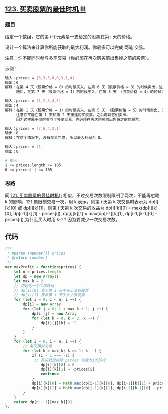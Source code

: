 ## [123. 买卖股票的最佳时机 III](https://leetcode-cn.com/problems/best-time-to-buy-and-sell-stock-iii/)
### 题目
给定一个数组，它的第 i 个元素是一支给定的股票在第 i 天的价格。

设计一个算法来计算你所能获取的最大利润。你最多可以完成 两笔 交易。

注意：你不能同时参与多笔交易（你必须在再次购买前出售掉之前的股票）。


示例：
```sh
输入：prices = [3,3,5,0,0,3,1,4]
输出：6
解释：在第 4 天（股票价格 = 0）的时候买入，在第 6 天（股票价格 = 3）的时候卖出，这笔交易所能获得利润 = 3-0 = 3 。
     随后，在第 7 天（股票价格 = 1）的时候买入，在第 8 天 （股票价格 = 4）的时候卖出，这笔交易所能获得利润 = 4-1 = 3 。

输入：prices = [1,2,3,4,5]
输出：4
解释：在第 1 天（股票价格 = 1）的时候买入，在第 5 天 （股票价格 = 5）的时候卖出, 这笔交易所能获得利润 = 5-1 = 4 。   
     注意你不能在第 1 天和第 2 天接连购买股票，之后再将它们卖出。   
     因为这样属于同时参与了多笔交易，你必须在再次购买前出售掉之前的股票。

输入：prices = [7,6,4,3,1] 
输出：0 
解释：在这个情况下, 没有交易完成, 所以最大利润为 0。

输入：prices = [1]
输出：0

# 提示
1 <= prices.length <= 105
0 <= prices[i] <= 105
```
### 思路
同 [121. 买卖股票的最佳时机()](https://github.com/kricn/web-notes/blob/master/dataStructureAndAlgorithm/leetcode/121.%20%E4%B9%B0%E5%8D%96%E8%82%A1%E7%A5%A8%E7%9A%84%E6%9C%80%E4%BD%B3%E6%97%B6%E6%9C%BA.md) 相似，不过交易次数限制限制了两次，不能再忽略 k 的影响，121 题限制交易一次，用 k 表示，则第 i 天第 k 次交易时表示为 dp[i][k][0] 或 dp[i][k][1]，则第 i 天第 k 次交易的收益为 dp[i][k][0] = max(dp[i][k][0], dp[i-1][k][1] - prices[i]), dp[i][k][1] = max(dp[i-1][k][1], dp[i-1][k-1][0] - prices[i]),为什么买入时用 k-1 ? 因为要减少一次交易次数。
## 代码
```javascript
/**
 * @param {number[]} prices
 * @return {number}
 */
var maxProfit = function(prices) {
    let n = prices.length
    let dp = new Array()
    let max_k = 2
    // 初始化一个二维数组
    // dp[i][0] 表示第 i 天手头上没有股票
    // dp[i][1] 表示第 i 天手头上有股票
    for (let i = 0; i < n; i ++) {
        dp[i] = new Array
        for (let j = 0; j < max_k + 1; j ++) {
            dp[i][j] = new Array
            for (let k = 0; k < 2; k ++) {
                dp[i][j][k] = ''
            }
        }
    }
    for (let i = 0; i < n; i ++) {
        // 每天模拟交易
        for (let k = max_k; k >= 1; k --) {
            if (i - 1 === -1) {
             // 其实就是排除 pirces 长度为1的情况
                dp[i][k][0] = 0
                dp[i][k][1] = -prices[i]
                continue
            }
            dp[i][k][0] = Math.max(dp[i-1][k][0], dp[i-1][k][1] + prices[i]);
            dp[i][k][1] = Math.max(dp[i-1][k][1], dp[i-1][k-1][0] - prices[i]);
        }
    }
    return dp[n - 1][max_k][0]
};
```